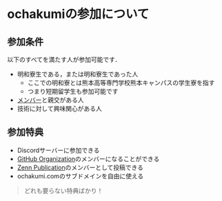 # ochakumiの参加について
## 参加条件
以下のすべてを満たす人が参加可能です．
- 明和寮生である，または明和寮生であった人
  - ここでの明和寮とは熊本高等専門学校熊本キャンパスの学生寮を指す
  - つまり短期留学生も参加可能です
- [メンバー](member.md)と親交がある人
- 技術に対して興味関心がある人

## 参加特典
- Discordサーバーに参加できる
- [GitHub Organization](https://github.com/ochakumi)のメンバーになることができる
- [Zenn Publication](https://zenn.dev/p/ochakumi)のメンバーとして投稿できる
- ochakumi.comのサブドメインを自由に使える
> どれも要らない特典ばかり！
